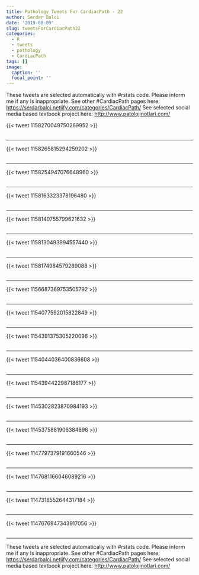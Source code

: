 ```yaml
---
title: Pathology Tweets For CardiacPath - 22
author: Serdar Balci
date: '2019-08-09'
slug: tweetsForCardiacPath22
categories:
  - R
  - tweets
  - pathology
  - CardiacPath
tags: []
image:
  caption: ''
  focal_point: ''
---
```



These tweets are selected automatically with #rstats code. Please inform me if any is inappropriate.
See other #CardiacPath pages here: https://serdarbalci.netlify.com/categories/CardiacPath/ 
See selected social media based textbook project here: http://www.patolojinotlari.com/

{{< tweet 1158270049750269952 >}}
<br>
<br>
<hr>
{{< tweet 1158265815294259202 >}}
<br>
<br>
<hr>
{{< tweet 1158254947076648960 >}}
<br>
<br>
<hr>
{{< tweet 1158163323378196480 >}}
<br>
<br>
<hr>
{{< tweet 1158140755799621632 >}}
<br>
<br>
<hr>
{{< tweet 1158130493994557440 >}}
<br>
<br>
<hr>
{{< tweet 1158174984579289088 >}}
<br>
<br>
<hr>
{{< tweet 1156687369753505792 >}}
<br>
<br>
<hr>
{{< tweet 1154077592015822849 >}}
<br>
<br>
<hr>
{{< tweet 1154391375305220096 >}}
<br>
<br>
<hr>
{{< tweet 1154044036400836608 >}}
<br>
<br>
<hr>
{{< tweet 1154394422987186177 >}}
<br>
<br>
<hr>
{{< tweet 1145302823870984193 >}}
<br>
<br>
<hr>
{{< tweet 1145375881906384896 >}}
<br>
<br>
<hr>
{{< tweet 1147797379191660546 >}}
<br>
<br>
<hr>
{{< tweet 1147681166046089216 >}}
<br>
<br>
<hr>
{{< tweet 1147318552644317184 >}}
<br>
<br>
<hr>
{{< tweet 1147676947343917056 >}}
<br>
<br>
<hr>


These tweets are selected automatically with #rstats code. Please inform me if any is inappropriate.
See other #CardiacPath pages here: https://serdarbalci.netlify.com/categories/CardiacPath/ 
See selected social media based textbook project here: http://www.patolojinotlari.com/
